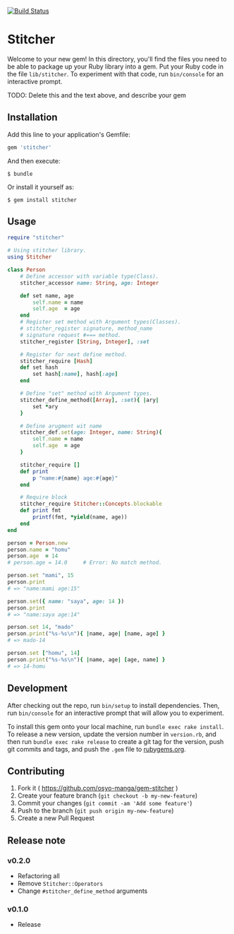 [![Build Status](https://travis-ci.org/osyo-manga/gem-stitcher.svg?branch=master)](https://travis-ci.org/osyo-manga/gem-stitcher)

# Stitcher

Welcome to your new gem! In this directory, you'll find the files you need to be able to package up your Ruby library into a gem. Put your Ruby code in the file `lib/stitcher`. To experiment with that code, run `bin/console` for an interactive prompt.

TODO: Delete this and the text above, and describe your gem

## Installation

Add this line to your application's Gemfile:

```ruby
gem 'stitcher'
```

And then execute:

    $ bundle

Or install it yourself as:

    $ gem install stitcher

## Usage

```ruby
require "stitcher"

# Using stitcher library.
using Stitcher

class Person
	# Define accessor with variable type(Class).
	stitcher_accessor name: String, age: Integer

	def set name, age
		self.name = name
		self.age  = age
	end
	# Register set method with Argument types(Classes).
	# stitcher_register signature, method_name
	# signature request #=== method.
	stitcher_register [String, Integer], :set

	# Register for next define method.
	stitcher_require [Hash]
	def set hash
		set hash[:name], hash[:age]
	end

	# Define "set" method with Argument types.
	stitcher_define_method([Array], :set){ |ary|
		set *ary
	}

	# Define arugment wit name
	stitcher_def.set(age: Integer, name: String){
		self.name = name
		self.age  = age
	}

	stitcher_require []
	def print
		p "name:#{name} age:#{age}"
	end

	# Require block
	stitcher_require Stitcher::Concepts.blockable
	def print fmt
		printf(fmt, *yield(name, age))
	end
end

person = Person.new
person.name = "homu"
person.age  = 14
# person.age = 14.0		# Error: No match method.

person.set "mami", 15
person.print
# => "name:mami age:15"

person.set({ name: "saya", age: 14 })
person.print
# => "name:saya age:14"

person.set 14, "mado"
person.print("%s-%s\n"){ |name, age| [name, age] }
# => mado-14

person.set ["homu", 14]
person.print("%s-%s\n"){ |name, age| [age, name] }
# => 14-homu
```

## Development

After checking out the repo, run `bin/setup` to install dependencies. Then, run `bin/console` for an interactive prompt that will allow you to experiment.

To install this gem onto your local machine, run `bundle exec rake install`. To release a new version, update the version number in `version.rb`, and then run `bundle exec rake release` to create a git tag for the version, push git commits and tags, and push the `.gem` file to [rubygems.org](https://rubygems.org).

## Contributing

1. Fork it ( https://github.com/osyo-manga/gem-stitcher )
2. Create your feature branch (`git checkout -b my-new-feature`)
3. Commit your changes (`git commit -am 'Add some feature'`)
4. Push to the branch (`git push origin my-new-feature`)
5. Create a new Pull Request

## Release note

### v0.2.0

* Refactoring all
* Remove `Stitcher::Operators`
* Change `#stitcher_define_method` arguments

### v0.1.0

* Release


